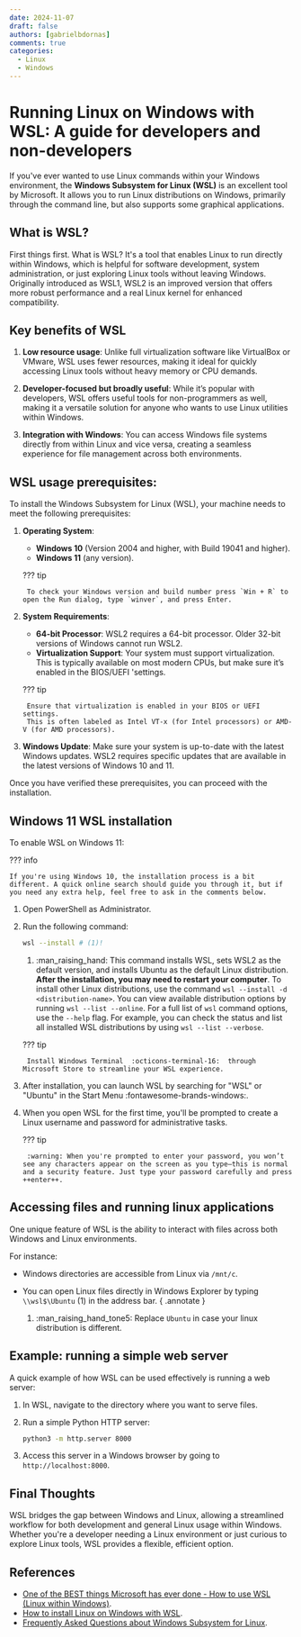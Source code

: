 ```yaml
---
date: 2024-11-07
draft: false
authors: [gabrielbdornas]
comments: true
categories:
  - Linux
  - Windows
---
```


# Running Linux on Windows with WSL: A guide for developers and non-developers

If you've ever wanted to use Linux commands within your Windows environment, the **Windows Subsystem for Linux (WSL)** is an excellent tool by Microsoft.
It allows you to run Linux distributions on Windows, primarily through the command line, but also supports some graphical applications.

<!-- more -->

## What is WSL?

First things first.
What is WSL?
It's a tool that enables Linux to run directly within Windows, which is helpful for software development, system administration, or just exploring Linux tools without leaving Windows.
Originally introduced as WSL1, WSL2 is an improved version that offers more robust performance and a real Linux kernel for enhanced compatibility.

## Key benefits of WSL

1. **Low resource usage**: Unlike full virtualization software like VirtualBox or VMware, WSL uses fewer resources, making it ideal for quickly accessing Linux tools without heavy memory or CPU demands.

2. **Developer-focused but broadly useful**: While it’s popular with developers, WSL offers useful tools for non-programmers as well, making it a versatile solution for anyone who wants to use Linux utilities within Windows.

3. **Integration with Windows**: You can access Windows file systems directly from within Linux and vice versa, creating a seamless experience for file management across both environments.

## WSL usage prerequisites:

To install the Windows Subsystem for Linux (WSL), your machine needs to meet the following prerequisites:

1. **Operating System**:

    - **Windows 10** (Version 2004 and higher, with Build 19041 and higher).
    - **Windows 11** (any version).

    ??? tip

        To check your Windows version and build number press `Win + R` to open the Run dialog, type `winver`, and press Enter.

2. **System Requirements**:

    - **64-bit Processor**: WSL2 requires a 64-bit processor.
    Older 32-bit versions of Windows cannot run WSL2.
    - **Virtualization Support**: Your system must support virtualization.
    This is typically available on most modern CPUs, but make sure it’s enabled in the BIOS/UEFI 'settings.

    ??? tip

        Ensure that virtualization is enabled in your BIOS or UEFI settings.
        This is often labeled as Intel VT-x (for Intel processors) or AMD-V (for AMD processors).

3. **Windows Update**: Make sure your system is up-to-date with the latest Windows updates.
WSL2 requires specific updates that are available in the latest versions of Windows 10 and 11.

Once you have verified these prerequisites, you can proceed with the installation.

## Windows 11 WSL installation

To enable WSL on Windows 11:

??? info

    If you're using Windows 10, the installation process is a bit different. A quick online search should guide you through it, but if you need any extra help, feel free to ask in the comments below.

1. Open PowerShell as Administrator.
2. Run the following command:

    ```bash
    wsl --install # (1)!
    ```

    1. :man_raising_hand: This command installs WSL, sets WSL2 as the default version, and installs Ubuntu as the default Linux distribution. **After the installation, you may need to restart your computer**. To install other Linux distributions, use the command `wsl --install -d <distribution-name>`. You can view available distribution options by running `wsl --list --online`.
    For a full list of `wsl` command options, use the `--help` flag. For example, you can check the status and list all installed WSL distributions by using `wsl --list --verbose`.

    ??? tip

        Install Windows Terminal  :octicons-terminal-16:  through Microsoft Store to streamline your WSL experience.

3. After installation, you can launch WSL by searching for "WSL" or "Ubuntu" in the Start Menu :fontawesome-brands-windows:.

4. When you open WSL for the first time, you'll be prompted to create a Linux username and password for administrative tasks.

    ??? tip

        :warning: When you're prompted to enter your password, you won’t see any characters appear on the screen as you type—this is normal and a security feature. Just type your password carefully and press ++enter++.

## Accessing files and running linux applications

One unique feature of WSL is the ability to interact with files across both Windows and Linux environments.

For instance:

- Windows directories are accessible from Linux via `/mnt/c`.
- You can open Linux files directly in Windows Explorer by typing `\\wsl$\Ubuntu` (1) in the address bar.
{ .annotate }

    1. :man_raising_hand_tone5: Replace `Ubuntu` in case your linux distribution is different.

## Example: running a simple web server

A quick example of how WSL can be used effectively is running a web server:

1. In WSL, navigate to the directory where you want to serve files.
2. Run a simple Python HTTP server:

    ```bash
    python3 -m http.server 8000
    ```

3. Access this server in a Windows browser by going to `http://localhost:8000`.

## Final Thoughts

WSL bridges the gap between Windows and Linux, allowing a streamlined workflow for both development and general Linux usage within Windows.
Whether you're a developer needing a Linux environment or just curious to explore Linux tools, WSL provides a flexible, efficient option.

## References

- [One of the BEST things Microsoft has ever done - How to use WSL (Linux within Windows)](https://youtu.be/o1_E4PBl30s?si=SgUMyhT4YC6uNKaR).
- [How to install Linux on Windows with WSL](https://learn.microsoft.com/en-us/windows/wsl/install).
- [Frequently Asked Questions about Windows Subsystem for Linux](https://learn.microsoft.com/en-us/windows/wsl/faq).
